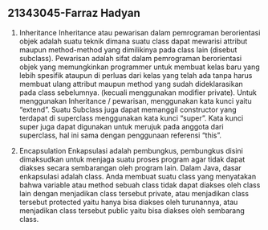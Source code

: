 ## 21343045-Farraz Hadyan
1. Inheritance
Inheritance atau pewarisan dalam pemrograman berorientasi objek  adalah suatu teknik dimana suatu class dapat mewarisi  attribut maupun method-method yang dimilikinya pada class lain (disebut subclass).
Pewarisan adalah sifat dalam pemrograman berorientasi objek yang memungkinkan programmer untuk membuat kelas baru yang lebih spesifik ataupun di perluas dari kelas yang telah ada tanpa harus membuat ulang attribut maupun method yang sudah dideklarasikan pada class sebelumnya. (kecuali menggunakan modifier private).
Untuk menggunakan Inheritance / pewarisan, menggunakan kata kunci yaitu “extend”.
Suatu Subclass juga dapat memanggil constructor yang terdapat di superclass menggunakan kata kunci “super”. Kata kunci super juga dapat digunakan untuk merujuk pada anggota dari superclass, hal ini sama dengan penggunaan  referensi “this”.

2. Encapsulation
Enkapsulasi adalah pembungkus, pembungkus disini dimaksudkan untuk menjaga suatu proses program agar tidak dapat diakses secara sembarangan oleh program lain. Dalam Java, dasar enkapsulasi adalah class. Anda membuat suatu class  yang menyatakan bahwa variable atau method sebuah class  tidak dapat diakses oleh class lain dengan menjadikan class tersebut private, atau menjadikan class  tersebut protected yaitu hanya bisa diakses oleh turunannya, atau menjadikan class tersebut public yaitu bisa diakses oleh sembarang class.
